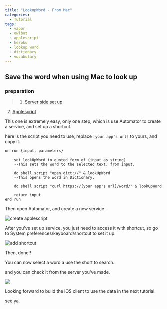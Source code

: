 ```yaml
---
title: "LookupWord - From Mac"
categories:
  - Tutorial
tags:
  - vapor
  - owlbot
  - applescript
  - heroku
  - lookup word
  - dictionary
  - vocabulary
---
```


## Save the word when using Mac to look up

### preparation

> 1. [Server side set up]()
2. [Applescript](http://apple.stackexchange.com/questions/121790/is-there-a-way-to-track-my-look-ups-in-the-osx-dictionary/121802#121802)

This one is extremely easy, only one step, which is use Automator to create a service, and set up a shortcut.

here is the script you need to use, replace `[your app's url]` to yours, and copy it.

```applescript
on run {input, parameters}
	
	set lookUpWord to quoted form of (input as string)
	--This sets the word to the selected text, from input.
	
	do shell script "open dict://" & lookUpWord
	--This opens the word in Dictionary.
	
	do shell script "curl https://[your app's url]/word/" & lookUpWord
	
	return input
end run
```


Then open Automator, and create a new service

![create applescript](http://g.recordit.co/sTn7yyMpSt.gif)

After you've set up service, you just need to access it with shortcut, so go to System preferences/keyboard/shortcut to set it up.

![add shortcut](https://media.giphy.com/media/l0MYND3ULhJot27Pa/source.gif)

Then, done!!

You can now select a word a use the short to search.

and you can check it from the server you've made.

![](http://g.recordit.co/2adBWatLlF.gif)

Looking forward to build the iOS client to use the data in the next tutorial.

see ya.
